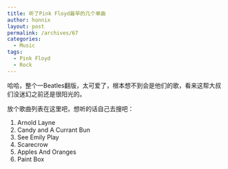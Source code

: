 ```yaml
---
title: 听了Pink Floyd最早的几个单曲
author: honnix
layout: post
permalink: /archives/67
categories:
  - Music
tags:
  - Pink Floyd
  - Rock
---
```

哈哈，整个一Beatles翻版，太可爱了，根本想不到会是他们的歌，看来这帮大叔们没迷幻之前还是很阳光的。

放个歌曲列表在这里吧，想听的话自己去搜吧：

1.  Arnold Layne
2.  Candy and A Currant Bun
3.  See Emily Play
4.  Scarecrow
5.  Apples And Oranges
6.  Paint Box